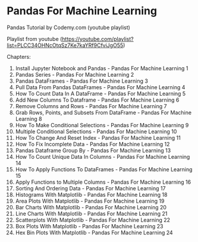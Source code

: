 # Pandas For Machine Learning

Pandas Tutorial by Codemy.com (youtube playlist)

Playlist from youtube (<https://youtube.com/playlist?list=PLCC34OHNcOtqSz7Ke7kaYRf9CfviJgO55>)

Chapters:

1. Install Jupyter Notebook and Pandas - Pandas For Machine Learning 1
2. Pandas Series - Pandas For Machine Learning 2
3. Pandas DataFrames - Pandas For Machine Learning 3
4. Pull Data From Pandas DataFrames - Pandas For Machine Learning 4
5. How To Count Data In A DataFrame - Pandas For Machine Learning 5
6. Add New Columns To Dataframe - Pandas For Machine Learning 6
7. Remove Columns and Rows - Pandas For Machine Learning 7
8. Grab Rows, Points, and Subsets From DataFrame - Pandas For Machine Learning 8
9. How To Make Conditional Selections - Pandas For Machine Learning 9
10. Multiple Conditional Selections - Pandas For Machine Learning 10
11. How To Change And Reset Index - Pandas For Machine Learning 11
12. How To Fix Incomplete Data - Pandas For Machine Learning 12
13. Pandas Dataframe Group By - Pandas For Machine Learning 13
14. How To Count Unique Data In Columns - Pandas For Machine Learning 14
15. How To Apply Functions To DataFrames - Pandas For Machine Learning 15
16. Apply Functions to Multiple Columns - Pandas For Machine Learning 16
17. Sorting And Ordering Data - Pandas For Machine Learning 17
18. Histograms With Matplotlib - Pandas For Machine Learning 18
19. Area Plots With Matplotlib - Pandas For Machine Learning 19
20. Bar Charts With Matplotlib - Pandas For Machine Learning 20
21. Line Charts With Matplotlib - Pandas For Machine Learning 21
22. Scatterplots With Matplotlib - Pandas For Machine Learning 22
23. Box Plots With Matplotlib - Pandas For Machine Learning 23
24. Hex Bin Plots With Matplotlib - Pandas For Machine Learning 24
